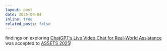 ```yaml
---
layout: post
date: 2025-08-04
inline: true
related_posts: false
---
```


findings on exploring [ChatGPT’s Live Video Chat for Real-World Assistance](assets/pdf/chatgpt.pdf) was accepted to [ASSETS 2025](https://assets25.sigaccess.org/)!
